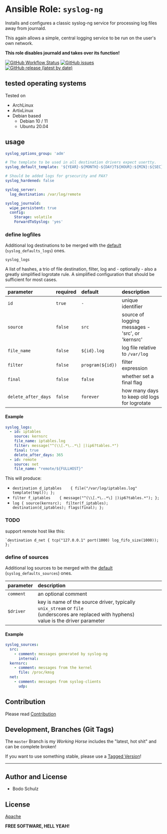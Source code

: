 
# Ansible Role:  `syslog-ng`


Installs and configures a classic syslog-ng service for processing log files away from journald.

This again allows a simple, central logging service to be run on the user's own network.

**This role disables journald and takes over its function!**

[![GitHub Workflow Status](https://img.shields.io/github/workflow/status/bodsch/ansible-syslog-ng/CI)][ci]
[![GitHub issues](https://img.shields.io/github/issues/bodsch/ansible-syslog-ng)][issues]
[![GitHub release (latest by date)](https://img.shields.io/github/v/release/bodsch/ansible-syslog-ng)][releases]

[ci]: https://github.com/bodsch/ansible-syslog-ng/actions
[issues]: https://github.com/bodsch/ansible-syslog-ng/issues?q=is%3Aopen+is%3Aissue
[releases]: https://github.com/bodsch/ansible-syslog-ng/releases


## tested operating systems

Tested on

* ArchLinux
* ArtixLinux
* Debian based
    - Debian 10 / 11
    - Ubuntu 20.04

## usage

```yaml
syslog_options_group: 'adm'

# The template to be used in all destination drivers expect usertty.
syslog_default_template: '${YEAR}-${MONTH}-${DAY}T${HOUR}:${MIN}:${SEC} ${LEVEL} ${MSGHDR}${MSG}\n'

# Should be added logs for grsecurity and PAX?
syslog_hardened: false

syslog_server:
  log_destination: /var/log/remote

syslog_journald:
  wipe_persistent: true
  config:
    Storage: volatile
    ForwardToSyslog: 'yes'
```

### define logfiles

Additional log destinations to be merged with the [default](./vars/main.yml) (`syslog_defaults_logs`)  ones.

`syslog_logs`

A list of hashes, a trio of file destination, filter, log and - optionally - also a greatly simplified logrotate rule.
A simplified configuration that should be sufficient for most cases.

| parameter           | required | default          | description                                      |
| :----               | :----    | :----            | :-----                                           |
| `id`                | `true`   | `-`              | unique identifier                                |
| `source`            | `false`  | `src`            | source of logging messages - 'src', or 'kernsrc' |
| `file_name`         | `false`  | `${id}.log`      | log file relative to `/var/log`                  |
| `filter`            | `false`  | `program(${id})` | filter expression                                |
| `final`             | `false`  | `false`          | whether set a final flag                         |
| `delete_after_days` | `false`  | `forever`        | how many days to keep old logs for logrotate     |


#### Example

```yaml
syslog_logs:
  - id: iptables
    source: kernsrc
    file_name: iptables.log
    filter: message("^(\\[.*\..*\] |)ip6?tables.*")
    final: true
    delete_after_days: 365
  - id: remote
    source: net
    file_name: "remote/${FULLHOST}"
```

This will produce:

-  `destination d_iptables    { file("/var/log/iptables.log" template(tmpl)); };`
-  `filter f_iptables    { message("^(\\[.*\..*\] |)ip6?tables.*"); };`
-  `log { source(kernsrc);  filter(f_iptables);  destination(d_iptables); flags(final); };`



### TODO
support remote host like this:

    `destination d_net { tcp("127.0.0.1" port(1000) log_fifo_size(1000)); };`


### define of sources

Additional log sources to be merged with the [default](./vars/main.yml) (`syslog_defaults_sources`) ones.


| parameter           | description           |
| :----               | :-----                |
| `comment`           | an optional comment   |
| `$driver`           | key is name of the source driver, typically `unix_stream` or `file`<br>(underscores are replaced with hyphens)<br>value is the driver parameter |


#### Example

```yaml
syslog_sources:
  src:
    - comment: messages generated by syslog-ng
      internal:
  kernsrc:
    - comment: messages from the kernel
      file: /proc/kmsg
  net:
    - comment: messages from syslog-clients
      udp:
```

## Contribution

Please read [Contribution](CONTRIBUTING.md)

## Development,  Branches (Git Tags)

The `master` Branch is my *Working Horse* includes the "latest, hot shit" and can be complete broken!

If you want to use something stable, please use a [Tagged Version](https://github.com/bodsch/ansible-syslog-ng/tags)!

---

## Author and License

- Bodo Schulz

## License

[Apache](LICENSE)

**FREE SOFTWARE, HELL YEAH!**
